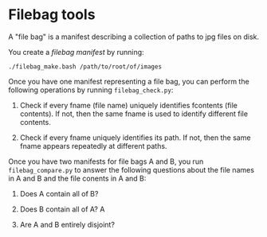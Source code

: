# Filebag tools

A "file bag" is a manifest describing a collection of paths to jpg files on disk.

You create a *filebag manifest* by running:

    ./filebag_make.bash /path/to/root/of/images

Once you have one manifest representing a file bag, you can perform the following operations by running `filebag_check.py`:

1. Check if every fname (file name) uniquely identifies fcontents (file contents). If not, then the same fname is used to identify different file contents.

2. Check if every fname uniquely identifies its path. If not, then the same fname appears repeatedly at different paths.

Once you have two manifests for file bags A and B, you run `filebag_compare.py` to answer the following questions about the file names in A and B and the file conents in A and B:

1. Does A contain all of B? 

2. Does B contain all of A? A

3. Are A and B entirely disjoint?




